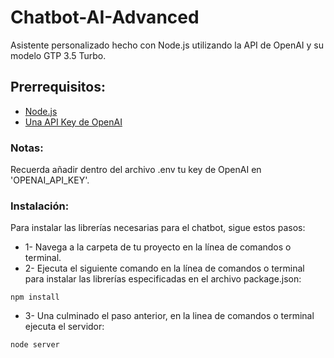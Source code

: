# Chatbot-AI-Advanced
Asistente personalizado hecho con Node.js utilizando la API de OpenAI y su modelo GTP 3.5 Turbo.

## Prerrequisitos:
- [Node.js](https://nodejs.org/dist/v18.18.0/node-v18.18.0-x64.msi)
- [Una API Key de OpenAI](https://platform.openai.com/account/api-keys)

### Notas:
Recuerda añadir dentro del archivo .env tu key de OpenAI en 'OPENAI_API_KEY'.

### Instalación: 
Para instalar las librerías necesarias para el chatbot, sigue estos pasos:

- 1- Navega a la carpeta de tu proyecto en la línea de comandos o terminal.
- 2- Ejecuta el siguiente comando en la línea de comandos o terminal para instalar las librerías especificadas en el archivo package.json:

```
npm install
```
- 3- Una culminado el paso anterior, en la linea de comandos o terminal ejecuta el servidor:

```
node server
```
